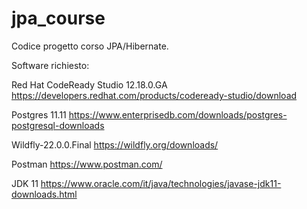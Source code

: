 # jpa_course
Codice progetto corso JPA/Hibernate.

Software richiesto:

Red Hat CodeReady Studio 12.18.0.GA
https://developers.redhat.com/products/codeready-studio/download

Postgres 11.11
https://www.enterprisedb.com/downloads/postgres-postgresql-downloads   

Wildfly-22.0.0.Final
https://wildfly.org/downloads/

Postman
https://www.postman.com/

JDK 11
https://www.oracle.com/it/java/technologies/javase-jdk11-downloads.html
